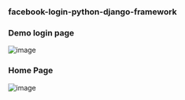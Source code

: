 ### facebook-login-python-django-framework

### Demo login page

![image](https://github.com/sajjadlaghari/facebook-login-python-django-framework/assets/68752819/ef48ebba-00e4-43a6-ad71-f16271a18724)


### Home Page

![image](https://github.com/sajjadlaghari/facebook-login-python-django-framework/assets/68752819/a00b177e-2da1-4bef-a400-d06ae30f010e)

